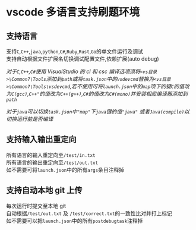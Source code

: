 # vscode 多语言支持刷题环境

## 支持语言

支持`C`,`C++`,`java`,`python`,`C#`,`Ruby`,`Rust`,`Go`的单文件运行及调试</br>
支持自动根据文件扩展名切换调试配置文件,依赖扩展(auto debug)

_对于`C`,`C++`,`C#`使用 VisualStudio 的 cl 和 csc 编译选项须将`<vs目录>\Common7\Tools`添加到`path`或将`task.json`中的`vsdevcmd`替换为`<vs目录>\Common7\Tools\vsdevcmd`,若不使用可将`launch.json`中的`map`项下的键`C`的值改为`C(gcc)`,`C++"`的值改为`C++(g++)`,`C#`的值改为`C#(mono)`并安装相应编译器添加到`path`_

_对于`java`可以切换`task.json`中`"map"`下`java`键的值`"java"` 或者`Java(compile)`以切换运行前是否编译_

## 支持输入输出重定向

所有语言的输入重定向至`/test/in.txt`</br>
所有语言的输出重定向至`/test/out.txt`</br>
如不需要可将`launch.json`中的所有`args`条目注释掉

## 支持自动本地 git 上传

每次运行时提交至本地 git</br>
自动根据`/test/out.txt` 及 `/test/correct.txt`的一致性比对并打上标记</br>
如不需要可以把`launch.json`中的所有`postdebugtask`注释掉
